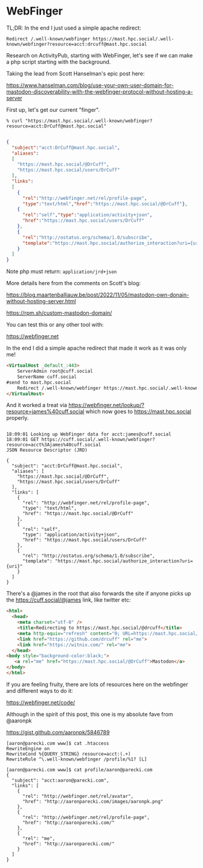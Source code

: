 # WebFinger

TL;DR:  In the end I just used a simple apache redirect:

```
Redirect /.well-known/webfinger https://mast.hpc.social/.well-known/webfinger?resource=acct:drcuff@mast.hpc.social
```


Research on ActivityPub, starting with WebFinger, let's see if we can make a php script starting with the background.

Taking the lead from Scott Hanselman's epic post here:

https://www.hanselman.com/blog/use-your-own-user-domain-for-mastodon-discoverability-with-the-webfinger-protocol-without-hosting-a-server

First up, let's get our current "finger".

```% curl "https://mast.hpc.social/.well-known/webfinger?resource=acct:DrCuff@mast.hpc.social"```

```json

{
  "subject":"acct:DrCuff@mast.hpc.social",
  "aliases":
  [
    "https://mast.hpc.social/@DrCuff",
    "https://mast.hpc.social/users/DrCuff"
  ],
  "links":
  [
    {
      "rel":"http://webfinger.net/rel/profile-page",
      "type":"text/html","href":"https://mast.hpc.social/@DrCuff"},
    {
      "rel":"self","type":"application/activity+json",
      "href":"https://mast.hpc.social/users/DrCuff"
    },
    {
      "rel":"http://ostatus.org/schema/1.0/subscribe",
      "template":"https://mast.hpc.social/authorize_interaction?uri={uri}"
    }
  ]
}
```

Note php must return: ```application/jrd+json```

More details here from the comments on Scott's blog:

https://blog.maartenballiauw.be/post/2022/11/05/mastodon-own-donain-without-hosting-server.html

https://rpm.sh/custom-mastodon-domain/

You can test this or any other tool with:  

https://webfinger.net

In the end I did a simple apache redirect that made it work as it was only me!

```html
<VirtualHost _default_:443>
    ServerAdmin root@cuff.social
    ServerName cuff.social
#send to mast.hpc.social
    Redirect /.well-known/webfinger https://mast.hpc.social/.well-known/webfinger?resource=acct:drcuff@mast.hpc.social
</VirtualHost>
```


And it worked a treat via https://webfinger.net/lookup/?resource=james%40cuff.social which now goes to https://mast.hpc.social properly.


```Request Log

18:09:01 Looking up WebFinger data for acct:james@cuff.social
18:09:01 GET https://cuff.social/.well-known/webfinger?resource=acct%3Ajames%40cuff.social
JSON Resource Descriptor (JRD)

{
  "subject": "acct:DrCuff@mast.hpc.social",
  "aliases": [
    "https://mast.hpc.social/@DrCuff",
    "https://mast.hpc.social/users/DrCuff"
  ],
  "links": [
    {
      "rel": "http://webfinger.net/rel/profile-page",
      "type": "text/html",
      "href": "https://mast.hpc.social/@DrCuff"
    },
    {
      "rel": "self",
      "type": "application/activity+json",
      "href": "https://mast.hpc.social/users/DrCuff"
    },
    {
      "rel": "http://ostatus.org/schema/1.0/subscribe",
      "template": "https://mast.hpc.social/authorize_interaction?uri={uri}"
    }
  ]
}
```

There's a @james in the root that also forwards the site if anyone picks up the https://cuff.social/@james link, like twitter etc:

```html
<html>
  <head>
    <meta charset="utf-8" />
    <title>Redirecting to https://mast.hpc.social/@drcuff</title>
    <meta http-equiv="refresh" content="0; URL=https://mast.hpc.social/@drcuff">
    <link href="https://github.com/drcuff" rel="me">
    <link href="https://witnix.com/" rel="me">
  </head>
<body style="background-color:black;">
   <a rel="me" href="https://mast.hpc.social/@DrCuff">Mastodon</a>
</body>
</html>
```

If you are feeling fruity, there are lots of resources here on the webfinger and different ways to do it:

https://webfinger.net/code/

Although in the spirit of this post, this one is my absolute fave from @aaronpk

https://gist.github.com/aaronpk/5846789

```
[aaron@parecki.com www]$ cat .htaccess 
RewriteEngine on
RewriteCond %{QUERY_STRING} resource=acct:(.+)
RewriteRule ^\.well-known/webfinger /profile/%1? [L]

[aaron@parecki.com www]$ cat profile/aaron@parecki.com
{
  "subject": "acct:aaron@parecki.com",
  "links": [
    {
      "rel": "http://webfinger.net/rel/avatar",
      "href": "http://aaronparecki.com/images/aaronpk.png"
    },
    {
      "rel": "http://webfinger.net/rel/profile-page",
      "href": "http://aaronparecki.com/"
    },
    {
      "rel": "me",
      "href": "http://aaronparecki.com/"
    }
  ]
}

```
